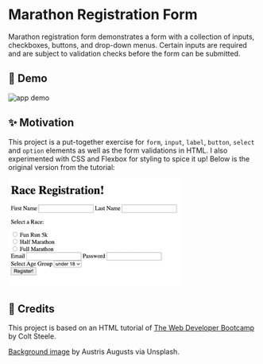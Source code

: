 # Marathon Registration Form

Marathon registration form demonstrates a form with a collection of inputs, checkboxes, buttons, and drop-down menus. Certain inputs are required and are subject to validation checks before the form can be submitted.


## 🎉 Demo 

![app demo](Assets/marathon.demo.gif)


## ✨ Motivation 

This project is a put-together exercise for `form`, `input`, `label`, `button`, `select` and `option` elements as well as the form validations in HTML. I also experimented with CSS and Flexbox for styling to spice it up! Below is the original version from the tutorial:

![original version](Assets/marathon-origin.png)

## 👏 Credits

This project is based on an HTML tutorial of <a href="https://www.udemy.com/course/the-web-developer-bootcamp/">The Web Developer Bootcamp</a> by Colt Steele. 

<a href="https://unsplash.com/photos/52p1K0d0euM">Background image</a> by Austris Augusts via Unsplash. 

